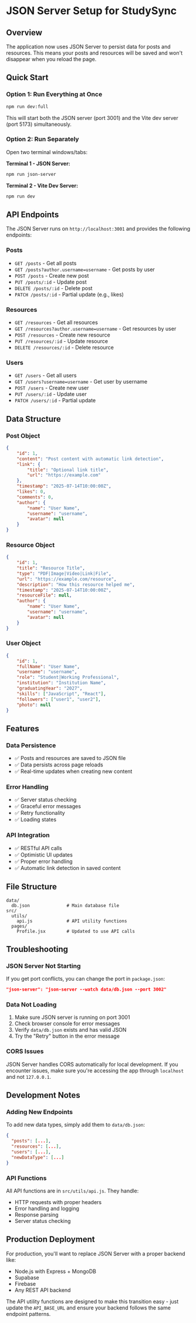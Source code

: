 # JSON Server Setup for StudySync

## Overview

The application now uses JSON Server to persist data for posts and resources. This means your posts and resources will be saved and won't disappear when you reload the page.

## Quick Start

### Option 1: Run Everything at Once

```bash
npm run dev:full
```

This will start both the JSON server (port 3001) and the Vite dev server (port 5173) simultaneously.

### Option 2: Run Separately

Open two terminal windows/tabs:

**Terminal 1 - JSON Server:**

```bash
npm run json-server
```

**Terminal 2 - Vite Dev Server:**

```bash
npm run dev
```

## API Endpoints

The JSON Server runs on `http://localhost:3001` and provides the following endpoints:

### Posts

- `GET /posts` - Get all posts
- `GET /posts?author.username=username` - Get posts by user
- `POST /posts` - Create new post
- `PUT /posts/:id` - Update post
- `DELETE /posts/:id` - Delete post
- `PATCH /posts/:id` - Partial update (e.g., likes)

### Resources

- `GET /resources` - Get all resources
- `GET /resources?author.username=username` - Get resources by user
- `POST /resources` - Create new resource
- `PUT /resources/:id` - Update resource
- `DELETE /resources/:id` - Delete resource

### Users

- `GET /users` - Get all users
- `GET /users?username=username` - Get user by username
- `POST /users` - Create new user
- `PUT /users/:id` - Update user
- `PATCH /users/:id` - Partial update

## Data Structure

### Post Object

```json
{
	"id": 1,
	"content": "Post content with automatic link detection",
	"link": {
		"title": "Optional link title",
		"url": "https://example.com"
	},
	"timestamp": "2025-07-14T10:00:00Z",
	"likes": 0,
	"comments": 0,
	"author": {
		"name": "User Name",
		"username": "username",
		"avatar": null
	}
}
```

### Resource Object

```json
{
	"id": 1,
	"title": "Resource Title",
	"type": "PDF|Image|Video|Link|File",
	"url": "https://example.com/resource",
	"description": "How this resource helped me",
	"timestamp": "2025-07-14T10:00:00Z",
	"resourceFile": null,
	"author": {
		"name": "User Name",
		"username": "username",
		"avatar": null
	}
}
```

### User Object

```json
{
	"id": 1,
	"fullName": "User Name",
	"username": "username",
	"role": "Student|Working Professional",
	"institution": "Institution Name",
	"graduatingYear": "2027",
	"skills": ["JavaScript", "React"],
	"followers": ["user1", "user2"],
	"photo": null
}
```

## Features

### Data Persistence

- ✅ Posts and resources are saved to JSON file
- ✅ Data persists across page reloads
- ✅ Real-time updates when creating new content

### Error Handling

- ✅ Server status checking
- ✅ Graceful error messages
- ✅ Retry functionality
- ✅ Loading states

### API Integration

- ✅ RESTful API calls
- ✅ Optimistic UI updates
- ✅ Proper error handling
- ✅ Automatic link detection in saved content

## File Structure

```
data/
  db.json              # Main database file
src/
  utils/
    api.js             # API utility functions
  pages/
    Profile.jsx        # Updated to use API calls
```

## Troubleshooting

### JSON Server Not Starting

If you get port conflicts, you can change the port in `package.json`:

```json
"json-server": "json-server --watch data/db.json --port 3002"
```

### Data Not Loading

1. Make sure JSON server is running on port 3001
2. Check browser console for error messages
3. Verify `data/db.json` exists and has valid JSON
4. Try the "Retry" button in the error message

### CORS Issues

JSON Server handles CORS automatically for local development. If you encounter issues, make sure you're accessing the app through `localhost` and not `127.0.0.1`.

## Development Notes

### Adding New Endpoints

To add new data types, simply add them to `data/db.json`:

```json
{
  "posts": [...],
  "resources": [...],
  "users": [...],
  "newDataType": [...]
}
```

### API Functions

All API functions are in `src/utils/api.js`. They handle:

- HTTP requests with proper headers
- Error handling and logging
- Response parsing
- Server status checking

## Production Deployment

For production, you'll want to replace JSON Server with a proper backend like:

- Node.js with Express + MongoDB
- Supabase
- Firebase
- Any REST API backend

The API utility functions are designed to make this transition easy - just update the `API_BASE_URL` and ensure your backend follows the same endpoint patterns.
